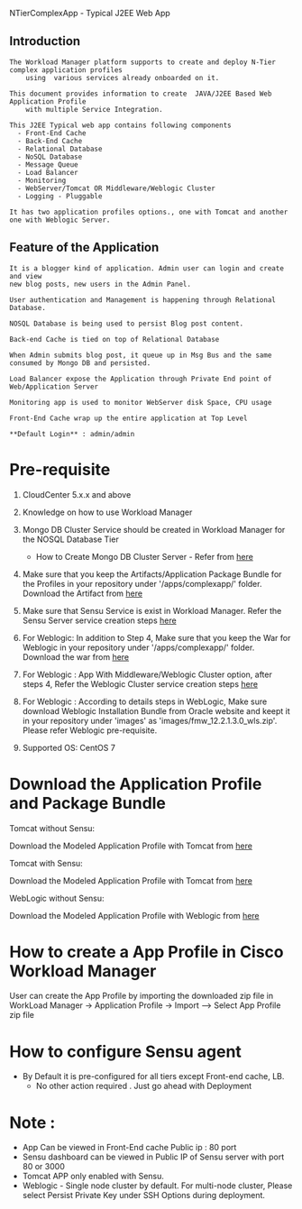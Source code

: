 NTierComplexApp - Typical J2EE Web App

## Introduction

    The Workload Manager platform supports to create and deploy N-Tier complex application profiles
        using  various services already onboarded on it.

    This document provides information to create  JAVA/J2EE Based Web Application Profile
        with multiple Service Integration.

    This J2EE Typical web app contains following components
	  - Front-End Cache
	  - Back-End Cache
	  - Relational Database 
	  - NoSQL Database
	  - Message Queue
	  - Load Balancer
	  - Monitoring
	  - WebServer/Tomcat OR Middleware/Weblogic Cluster
	  - Logging - Pluggable
	  
	It has two application profiles options., one with Tomcat and another one with Weblogic Server.   

## Feature of the Application

    It is a blogger kind of application. Admin user can login and create and view
 	new blog posts, new users in the Admin Panel. 
	
	User authentication and Management is happening through Relational Database.
	
	NOSQL Database is being used to persist Blog post content.
	
	Back-end Cache is tied on top of Relational Database 
	
	When Admin submits blog post, it queue up in Msg Bus and the same consumed by Mongo DB and persisted.
	
    Load Balancer expose the Application through Private End point of Web/Application Server
	
	Monitoring app is used to monitor WebServer disk Space, CPU usage
	
	Front-End Cache wrap up the entire application at Top Level
 
    **Default Login** : admin/admin 
	
# Pre-requisite

   1. CloudCenter 5.x.x and above
   
   2. Knowledge on how to use Workload Manager  
   
   3. Mongo DB Cluster Service should be created in Workload Manager for the NOSQL Database Tier 
      - How to Create Mongo DB Cluster Server - Refer from [here](https://github.com/datacenter/cloudcentersuite/raw/master/Content/NoSQL%20Databases/MongoDB%20Cluster)

   4. Make sure that you keep the  Artifacts/Application Package Bundle for the Profiles in your repository under '<repoistory>/apps/complexapp/' folder. Download the Artifact from [here](https://github.com/datacenter/cloudcentersuite/raw/master/Content/AppProfiles/NTierComplexApp/artifacts/complexapp.zip) 
   
   5. Make sure that Sensu Service is exist in Workload Manager.  Refer the Sensu Server service creation steps [here](https://github.com/datacenter/cloudcentersuite/raw/master/Content/Monitoring/Sensu) 
   
   6. For Weblogic: In addition to Step 4, Make sure that you keep the War for Weblogic in your repository under '<repoistory>/apps/complexapp/' folder. Download the war from [here](https://github.com/datacenter/cloudcentersuite/raw/master/Content/AppProfiles/NTierComplexApp/artifacts/multi-tier-app.war) 

   7. For Weblogic : App With Middleware/Weblogic Cluster option, after steps 4,  Refer the Weblogic Cluster service creation steps [here](https://github.com/datacenter/cloudcentersuite/raw/master/Content/Middleware/Oracle%20Weblogic)
   
   8. For Weblogic : According to details steps in WebLogic, Make sure download Weblogic Installation Bundle from Oracle website and keept it in your repository under 'images' as 'images/fmw_12.2.1.3.0_wls.zip'.
      Please refer Weblogic pre-requisite.
    
   9. Supported OS: CentOS 7  


# Download the Application Profile and Package Bundle

   Tomcat without Sensu:
    
Download the Modeled Application Profile with Tomcat from [here](https://github.com/datacenter/cloudcentersuite/raw/master/Content/AppProfiles/NTierComplexApp/NTierComplexAppWithoutSensu.zip)
   
   Tomcat with Sensu:
  
Download the Modeled Application Profile with Tomcat from [here](https://github.com/datacenter/cloudcentersuite/raw/master/Content/AppProfiles/NTierComplexApp/NTierComplexAppTomcat.zip)
 
   WebLogic without Sensu:
  
Download the Modeled Application Profile with Weblogic from [here](https://github.com/datacenter/cloudcentersuite/raw/master/Content/AppProfiles/NTierComplexApp/NTierComplexAppWeblogic.zip)
	  

# How to create a App Profile in Cisco Workload Manager
   User can create the App Profile by importing the downloaded zip file in
   WorkLoad Manager -> Application Profile -> Import --> Select  App Profile zip file

# How to configure Sensu agent

   - By Default it is pre-configured for all tiers except Front-end cache, LB.
        - No other action required . Just go ahead with Deployment 
   
# Note :
  - App Can be viewed in Front-End cache Public ip : 80 port 
  - Sensu dashboard can be viewed in Public IP of Sensu server with port 80 or 3000
  - Tomcat APP only enabled with Sensu. 
  - Weblogic - Single node cluster by default. For multi-node cluster, Please select Persist Private Key under SSH Options during deployment.
  
